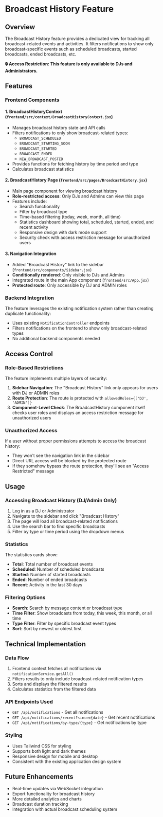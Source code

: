 # Broadcast History Feature

## Overview
The Broadcast History feature provides a dedicated view for tracking all broadcast-related events and activities. It filters notifications to show only broadcast-specific events such as scheduled broadcasts, started broadcasts, ended broadcasts, etc.

**🔒 Access Restriction: This feature is only available to DJs and Administrators.**

## Features

### Frontend Components

#### 1. BroadcastHistoryContext (`frontend/src/context/BroadcastHistoryContext.jsx`)
- Manages broadcast history state and API calls
- Filters notifications to only show broadcast-related types:
  - `BROADCAST_SCHEDULED`
  - `BROADCAST_STARTING_SOON`
  - `BROADCAST_STARTED`
  - `BROADCAST_ENDED`
  - `NEW_BROADCAST_POSTED`
- Provides functions for fetching history by time period and type
- Calculates broadcast statistics

#### 2. BroadcastHistory Page (`frontend/src/pages/BroadcastHistory.jsx`)
- Main page component for viewing broadcast history
- **Role-restricted access**: Only DJs and Admins can view this page
- Features include:
  - Search functionality
  - Filter by broadcast type
  - Time-based filtering (today, week, month, all time)
  - Statistics dashboard showing total, scheduled, started, ended, and recent activity
  - Responsive design with dark mode support
  - Security check with access restriction message for unauthorized users

#### 3. Navigation Integration
- Added "Broadcast History" link to the sidebar (`frontend/src/components/Sidebar.jsx`)
- **Conditionally rendered**: Only visible to DJs and Admins
- Integrated route in the main App component (`frontend/src/App.jsx`)
- **Protected route**: Only accessible by DJ and ADMIN roles

### Backend Integration
The feature leverages the existing notification system rather than creating duplicate functionality:
- Uses existing `NotificationController` endpoints
- Filters notifications on the frontend to show only broadcast-related types
- No additional backend components needed

## Access Control

### Role-Based Restrictions
The feature implements multiple layers of security:

1. **Sidebar Navigation**: The "Broadcast History" link only appears for users with DJ or ADMIN roles
2. **Route Protection**: The route is protected with `allowedRoles={['DJ', 'ADMIN']}`
3. **Component-Level Check**: The BroadcastHistory component itself checks user roles and displays an access restriction message for unauthorized users

### Unauthorized Access
If a user without proper permissions attempts to access the broadcast history:
- They won't see the navigation link in the sidebar
- Direct URL access will be blocked by the protected route
- If they somehow bypass the route protection, they'll see an "Access Restricted" message

## Usage

### Accessing Broadcast History (DJ/Admin Only)
1. Log in as a DJ or Administrator
2. Navigate to the sidebar and click "Broadcast History"
3. The page will load all broadcast-related notifications
4. Use the search bar to find specific broadcasts
5. Filter by type or time period using the dropdown menus

### Statistics
The statistics cards show:
- **Total**: Total number of broadcast events
- **Scheduled**: Number of scheduled broadcasts
- **Started**: Number of started broadcasts
- **Ended**: Number of ended broadcasts
- **Recent**: Activity in the last 30 days

### Filtering Options
- **Search**: Search by message content or broadcast type
- **Time Filter**: Show broadcasts from today, this week, this month, or all time
- **Type Filter**: Filter by specific broadcast event types
- **Sort**: Sort by newest or oldest first

## Technical Implementation

### Data Flow
1. Frontend context fetches all notifications via `notificationService.getAll()`
2. Filters results to only include broadcast-related notification types
3. Sorts and displays the filtered results
4. Calculates statistics from the filtered data

### API Endpoints Used
- `GET /api/notifications` - Get all notifications
- `GET /api/notifications/recent?since={date}` - Get recent notifications
- `GET /api/notifications/by-type/{type}` - Get notifications by type

### Styling
- Uses Tailwind CSS for styling
- Supports both light and dark themes
- Responsive design for mobile and desktop
- Consistent with the existing application design system

## Future Enhancements
- Real-time updates via WebSocket integration
- Export functionality for broadcast history
- More detailed analytics and charts
- Broadcast duration tracking
- Integration with actual broadcast scheduling system 